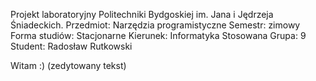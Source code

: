 Projekt laboratoryjny Politechniki Bydgoskiej im. Jana i Jędrzeja Śniadeckich.
Przedmiot: Narzędzia programistyczne
Semestr: zimowy
Forma studiów: Stacjonarne
Kierunek: Informatyka Stosowana
Grupa: 9
Student: Radosław Rutkowski

Witam :) (zedytowany tekst)
